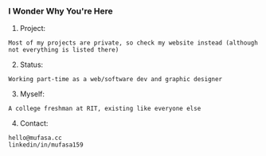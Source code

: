 ### I Wonder Why You're Here

01. Project: 
```
Most of my projects are private, so check my website instead (although not everything is listed there)  
```
02. Status: 
```
Working part-time as a web/software dev and graphic designer  
```
03. Myself: 
```
A college freshman at RIT, existing like everyone else  
```
04. Contact: 
```
hello@mufasa.cc
linkedin/in/mufasa159
```
